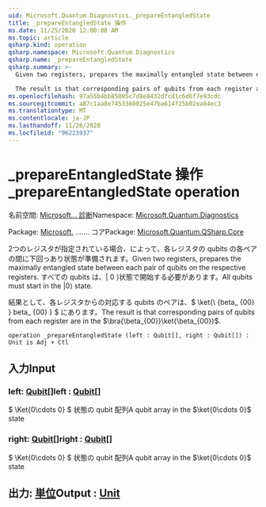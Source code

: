 ```yaml
---
uid: Microsoft.Quantum.Diagnostics._prepareEntangledState
title: _prepareEntangledState 操作
ms.date: 11/25/2020 12:00:00 AM
ms.topic: article
qsharp.kind: operation
qsharp.namespace: Microsoft.Quantum.Diagnostics
qsharp.name: _prepareEntangledState
qsharp.summary: >-
  Given two registers, prepares the maximally entangled state between each pair of qubits on the respective registers. All qubits must start in the |0⟩ state.

  The result is that corresponding pairs of qubits from each register are in the $\bra{\beta_{00}}\ket{\beta_{00}}$.
ms.openlocfilehash: 97a55b4bb85095c7d8e8432dfcd1c6d6f7e93cdc
ms.sourcegitcommit: a87c1aa8e7453360025e47ba614f25b02ea84ec3
ms.translationtype: MT
ms.contentlocale: ja-JP
ms.lasthandoff: 11/26/2020
ms.locfileid: "96223937"
---
```

# <a name="_prepareentangledstate-operation"></a><span data-ttu-id="453d8-102">_prepareEntangledState 操作</span><span class="sxs-lookup"><span data-stu-id="453d8-102">_prepareEntangledState operation</span></span>

<span data-ttu-id="453d8-103">名前空間: [Microsoft... 診断](xref:Microsoft.Quantum.Diagnostics)</span><span class="sxs-lookup"><span data-stu-id="453d8-103">Namespace: [Microsoft.Quantum.Diagnostics](xref:Microsoft.Quantum.Diagnostics)</span></span>

<span data-ttu-id="453d8-104">Package: [Microsoft.](https://nuget.org/packages/Microsoft.Quantum.QSharp.Core) ....... コア</span><span class="sxs-lookup"><span data-stu-id="453d8-104">Package: [Microsoft.Quantum.QSharp.Core](https://nuget.org/packages/Microsoft.Quantum.QSharp.Core)</span></span>


<span data-ttu-id="453d8-105">2つのレジスタが指定されている場合、によって、各レジスタの qubits の各ペアの間に下回っあり状態が準備されます。</span><span class="sxs-lookup"><span data-stu-id="453d8-105">Given two registers, prepares the maximally entangled state between each pair of qubits on the respective registers.</span></span>
<span data-ttu-id="453d8-106">すべての qubits は、| 0 ⟩状態で開始する必要があります。</span><span class="sxs-lookup"><span data-stu-id="453d8-106">All qubits must start in the |0⟩ state.</span></span>

<span data-ttu-id="453d8-107">結果として、各レジスタからの対応する qubits のペアは、$ \ket{\ {beta_ {00} } beta_ {00} } $ にあります。</span><span class="sxs-lookup"><span data-stu-id="453d8-107">The result is that corresponding pairs of qubits from each register are in the $\bra{\beta_{00}}\ket{\beta_{00}}$.</span></span>

```qsharp
operation _prepareEntangledState (left : Qubit[], right : Qubit[]) : Unit is Adj + Ctl
```


## <a name="input"></a><span data-ttu-id="453d8-108">入力</span><span class="sxs-lookup"><span data-stu-id="453d8-108">Input</span></span>

### <a name="left--qubit"></a><span data-ttu-id="453d8-109">left: [Qubit](xref:microsoft.quantum.lang-ref.qubit)[]</span><span class="sxs-lookup"><span data-stu-id="453d8-109">left : [Qubit](xref:microsoft.quantum.lang-ref.qubit)[]</span></span>

<span data-ttu-id="453d8-110">$ \Ket{0\cdots 0} $ 状態の qubit 配列</span><span class="sxs-lookup"><span data-stu-id="453d8-110">A qubit array in the $\ket{0\cdots 0}$ state</span></span>


### <a name="right--qubit"></a><span data-ttu-id="453d8-111">right: [Qubit](xref:microsoft.quantum.lang-ref.qubit)[]</span><span class="sxs-lookup"><span data-stu-id="453d8-111">right : [Qubit](xref:microsoft.quantum.lang-ref.qubit)[]</span></span>

<span data-ttu-id="453d8-112">$ \Ket{0\cdots 0} $ 状態の qubit 配列</span><span class="sxs-lookup"><span data-stu-id="453d8-112">A qubit array in the $\ket{0\cdots 0}$ state</span></span>



## <a name="output--unit"></a><span data-ttu-id="453d8-113">出力: [単位](xref:microsoft.quantum.lang-ref.unit)</span><span class="sxs-lookup"><span data-stu-id="453d8-113">Output : [Unit](xref:microsoft.quantum.lang-ref.unit)</span></span>

